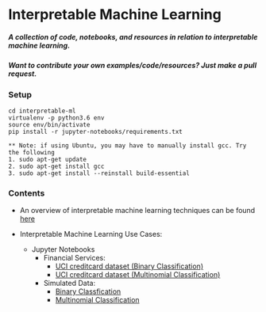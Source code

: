 # Interpretable Machine Learning

##### **A collection of code, notebooks, and resources in relation to interpretable machine learning.**

##### **Want to contribute your own examples/code/resources?** Just make a pull request.

### Setup
```
cd interpretable-ml
virtualenv -p python3.6 env
source env/bin/activate
pip install -r jupyter-notebooks/requirements.txt

** Note: if using Ubuntu, you may have to manually install gcc. Try the following 
1. sudo apt-get update
2. sudo apt-get install gcc
3. sudo apt-get install --reinstall build-essential
```
### Contents 
* An overview of interpretable machine learning techniques can be found [here](https://github.com/navdeep-G/interpretable-ml/tree/master/interpretable_ml.pdf)

* Interpretable Machine Learning Use Cases:
	* Jupyter Notebooks
		* Financial Services:
  			* [UCI creditcard dataset (Binary Classification)](https://github.com/navdeep-G/interpretable-ml/tree/master/jupyter-notebooks/credit/binomial)
  			* [UCI creditcard dataset (Multinomial Classification)](https://github.com/navdeep-G/interpretable-ml/tree/master/jupyter-notebooks/credit/multinomial)
  		* Simulated Data:
  			* [Binary Classfication](https://github.com/navdeep-G/interpretable-ml/tree/master/jupyter-notebooks/simulated/binomial)
  			* [Multinomial Classification](https://github.com/navdeep-G/interpretable-ml/tree/master/jupyter-notebooks/simulated/multinomial)
